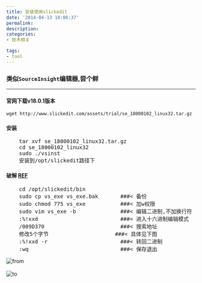 ```yaml
---
title: 安装使用slickedit
date: '2014-04-13 10:06:37'
permalink: 
description: 
categories: 
- 技术相关

tags: 
- tool
---
```


### 类似<code>SourceInsight</code>编辑器,尝个鲜
<hr/>

#### 官网下载v18.0.1版本

    wget http://www.slickedit.com/assets/trial/se_18000102_linux32.tar.gz

#### 安装
<pre>
    tar xvf se_18000102_linux32.tar.gz
    cd se_18000102_linux32 
    sudo ./vsinst
    安装到/opt/slickedit路径下
</pre>

#### 破解 [REF](http://blog.book41.net/?p=751)
<pre>
    cd /opt/slickedit/bin
    sudo cp vs_exe vs_exe.bak       ###< 备份
    sudo chmod 775 vs_exe           ###< 加w权限
    sudo vim vs_exe -b              ###< 编辑二进制,不加换行符
    :%!xxd                          ###< 进入十六进制编辑模式
    /009D370                        ###< 搜索地址
    修改5个字节                     ###< 具体见下图
    :%!xxd -r                       ###< 转回二进制
    :wq                             ###< 保存退出
</pre>

![from](/assets/media/img/img_readme_slickedit_0.png)
<br/>
<br/>
![to](/assets/media/img/img_readme_slickedit_1.png)

